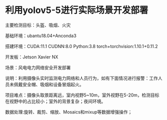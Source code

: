 # 利用yolov5-5进行实际场景开发部署
主要检测目标：头盔、吸烟、火灾

基础环境：ubantu18.04+Anconda3

搭建环境：CUDA:11.1  CUDNN:8.0  Python:3.8  torch+torchvision:1.10.1+0.11.2

开发板：Jetson Xavier NX

场景：风电电力网络安全开发部署

说明：利用摄像头实时监测电力网络和人员行为，如有下面情况进行报警：工作人员未佩戴安全帽、吸烟和设备冒烟起火。

项目难点：摄像头取景距离远，室内视野5~10m，室外视野在5-20m，检测⽬标在视野中的占⽐较⼩；室外的背景复杂；夜间环境。

数据处理:旋转、裁剪、缩放、Mosaics和mixup等数据增强操作；



